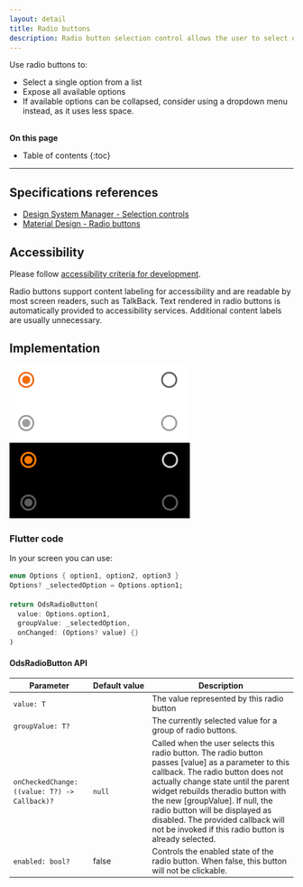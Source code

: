 ```yaml
---
layout: detail
title: Radio buttons
description: Radio button selection control allows the user to select options.
---
```


Use radio buttons to:

* Select a single option from a list
* Expose all available options
* If available options can be collapsed, consider using a dropdown menu
  instead, as it uses less space.

<br>**On this page**

* Table of contents
{:toc}

---

## Specifications references

- [Design System Manager - Selection controls](https://system.design.orange.com/0c1af118d/p/91bf00-radio-buttons/b/347e8d)
- [Material Design - Radio buttons](https://material.io/components/radio-buttons/)

## Accessibility

Please follow [accessibility criteria for development](https://a11y-guidelines.orange.com/en/mobile/android/development/).

Radio buttons support content labeling for accessibility and are readable by
most screen readers, such as TalkBack. Text rendered in radio buttons is
automatically provided to accessibility services. Additional content labels are
usually unnecessary.

## Implementation

![RadioButton](images/radio_button_light.png) ![RadioButton dark](images/radio_button_dark.png)

### Flutter code

In your screen you can use:

```dart
enum Options { option1, option2, option3 }
Options? _selectedOption = Options.option1;

return OdsRadioButton(
  value: Options.option1,
  groupValue: _selectedOption,
  onChanged: (Options? value) {}
)
```

#### OdsRadioButton API

Parameter | Default&nbsp;value | Description
-- | -- | --
`value: T` | | The value represented by this radio button
`groupValue: T? ` | | The currently selected value for a group of radio buttons.
`onCheckedChange: ((value: T?) -> Callback)?` | `null` | Called when the user selects this radio button. The radio button passes [value] as a parameter to this callback. The radio button does not actually change state until the parent widget rebuilds theradio button with the new [groupValue]. If null, the radio button will be displayed as disabled. The provided callback will not be invoked if this radio button is already selected.
`enabled: bool? ` | false | Controls the enabled state of the radio button. When false, this button will not be clickable.
